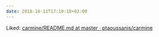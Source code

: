 ```yaml
---
date: 2018-10-11T17:19:18+02:00
---
```


Liked: [carmine/README.md at master · ptaoussanis/carmine](https://github.com/ptaoussanis/carmine/blob/master/README.md)
